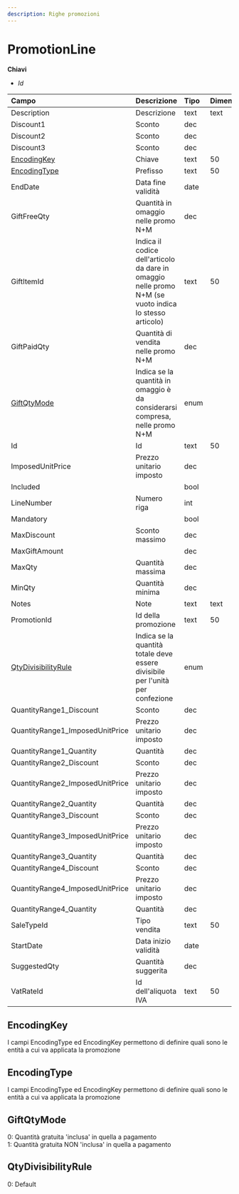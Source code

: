 ```yaml
---
description: Righe promozioni
---
```


# PromotionLine

  
 **Chiavi**

* _Id_

| Campo | Descrizione | Tipo | Dimensione |
| :--- | :--- | :--- | :--- |
| Description | Descrizione | text | text |
| Discount1 | Sconto | dec |  |
| Discount2 | Sconto | dec |  |
| Discount3 | Sconto | dec |  |
| [EncodingKey](promotionline.md#encodingkey) | Chiave | text | 50 |
| [EncodingType](promotionline.md#encodingtype) | Prefisso | text | 50 |
| EndDate | Data fine validità | date |  |
| GiftFreeQty | Quantità in omaggio nelle promo N+M | dec |  |
| GiftItemId | Indica il codice dell'articolo da dare in omaggio nelle promo N+M \(se vuoto indica lo stesso articolo\) | text | 50 |
| GiftPaidQty | Quantità di vendita nelle promo N+M | dec |  |
| [GiftQtyMode](promotionline.md#giftqtymode) | Indica se la quantità in omaggio è da considerarsi compresa, nelle promo N+M | enum |  |
| Id | Id | text | 50 |
| ImposedUnitPrice | Prezzo unitario imposto | dec |  |
| Included |  | bool |  |
| LineNumber | Numero riga | int |  |
| Mandatory |  | bool |  |
| MaxDiscount | Sconto massimo | dec |  |
| MaxGiftAmount |  | dec |  |
| MaxQty | Quantità massima | dec |  |
| MinQty | Quantità minima | dec |  |
| Notes | Note | text | text |
| PromotionId | Id della promozione | text | 50 |
| [QtyDivisibilityRule](promotionline.md#qtydivisibilityrule) | Indica se la quantità totale deve essere divisibile per l'unità per confezione | enum |  |
| QuantityRange1\_Discount | Sconto | dec |  |
| QuantityRange1\_ImposedUnitPrice | Prezzo unitario imposto | dec |  |
| QuantityRange1\_Quantity | Quantità | dec |  |
| QuantityRange2\_Discount | Sconto | dec |  |
| QuantityRange2\_ImposedUnitPrice | Prezzo unitario imposto | dec |  |
| QuantityRange2\_Quantity | Quantità | dec |  |
| QuantityRange3\_Discount | Sconto | dec |  |
| QuantityRange3\_ImposedUnitPrice | Prezzo unitario imposto | dec |  |
| QuantityRange3\_Quantity | Quantità | dec |  |
| QuantityRange4\_Discount | Sconto | dec |  |
| QuantityRange4\_ImposedUnitPrice | Prezzo unitario imposto | dec |  |
| QuantityRange4\_Quantity | Quantità | dec |  |
| SaleTypeId | Tipo vendita | text | 50 |
| StartDate | Data inizio validità | date |  |
| SuggestedQty | Quantità suggerita | dec |  |
| VatRateId | Id dell'aliquota IVA | text | 50 |

## EncodingKey

I campi EncodingType ed EncodingKey permettono di definire quali sono le entità a cui va applicata la promozione

## EncodingType

I campi EncodingType ed EncodingKey permettono di definire quali sono le entità a cui va applicata la promozione

## GiftQtyMode

0: Quantità gratuita 'inclusa' in quella a pagamento  
1: Quantità gratuita NON 'inclusa' in quella a pagamento

## QtyDivisibilityRule

0: Default

